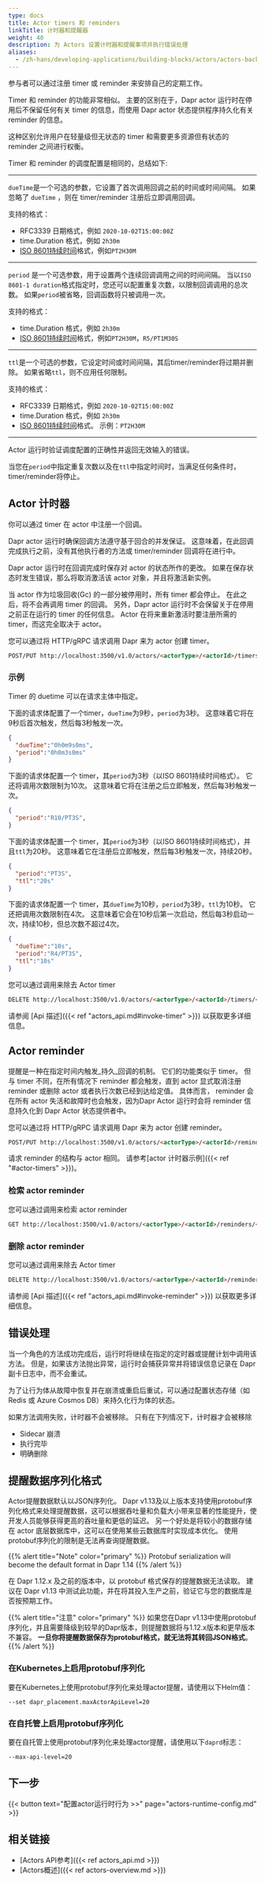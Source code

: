 ```yaml
---
type: docs
title: Actor timers 和 reminders
linkTitle: 计时器和提醒器
weight: 40
description: 为 Actors 设置计时器和提醒事项并执行错误处理
aliases:
  - /zh-hans/developing-applications/building-blocks/actors/actors-background
---
```


参与者可以通过注册 timer 或 reminder 来安排自己的定期工作。

Timer 和 reminder 的功能非常相似。 主要的区别在于，Dapr actor 运行时在停用后不保留任何有关 timer 的信息，而使用 Dapr actor 状态提供程序持久化有关 reminder 的信息。

这种区别允许用户在轻量级但无状态的 timer 和需要更多资源但有状态的 reminder 之间进行权衡。

Timer 和 reminder 的调度配置是相同的，总结如下:

***

`dueTime`是一个可选的参数，它设置了首次调用回调之前的时间或时间间隔。 如果忽略了 `dueTime` ，则在 timer/reminder 注册后立即调用回调。

支持的格式：

- RFC3339 日期格式，例如 `2020-10-02T15:00:00Z`
- time.Duration 格式，例如 `2h30m`
- [ISO 8601持续时间](https://zh.wikipedia.org/wiki/ISO_8601#持续时间)格式，例如`PT2H30M`

***

`period` 是一个可选参数，用于设置两个连续回调调用之间的时间间隔。 当以`ISO 8601-1 duration`格式指定时，您还可以配置重复次数，以限制回调调用的总次数。
如果`period`被省略，回调函数将只被调用一次。

支持的格式：

- time.Duration 格式，例如 `2h30m`
- [ISO 8601持续时间](https://zh.wikipedia.org/wiki/ISO_8601#持续时间)格式，例如`PT2H30M`，`R5/PT1M30S`

***

`ttl`是一个可选的参数，它设定时间或时间间隔，其后timer/reminder将过期并删除。 如果省略`ttl`，则不应用任何限制。

支持的格式：

- RFC3339 日期格式，例如 `2020-10-02T15:00:00Z`
- time.Duration 格式，例如 `2h30m`
- [ISO 8601持续时间](https://zh.wikipedia.org/wiki/ISO_8601#持续时间)格式。 示例：`PT2H30M`

***

Actor 运行时验证调度配置的正确性并返回无效输入的错误。

当您在`period`中指定重复次数以及在`ttl`中指定时间时，当满足任何条件时，timer/reminder将停止。

## Actor 计时器

你可以通过 timer 在 actor 中注册一个回调。

Dapr actor 运行时确保回调方法遵守基于回合的并发保证。 这意味着，在此回调完成执行之前，没有其他执行者的方法或 timer/reminder 回调将在进行中。

Dapr actor 运行时在回调完成时保存对 actor 的状态所作的更改。 如果在保存状态时发生错误，那么将取消激活该 actor 对象，并且将激活新实例。

当 actor 作为垃圾回收(Gc) 的一部分被停用时，所有 timer 都会停止。 在此之后，将不会再调用 timer 的回调。 另外，Dapr actor 运行时不会保留关于在停用之前正在运行的 timer 的任何信息。 Actor 在将来重新激活时要注册所需的 timer，而这完全取决于 actor。

您可以通过将 HTTP/gRPC 请求调用 Dapr 来为 actor 创建 timer。

```md
POST/PUT http://localhost:3500/v1.0/actors/<actorType>/<actorId>/timers/<name>
```

### 示例

Timer 的 duetime 可以在请求主体中指定。

下面的请求体配置了一个timer，`dueTime`为9秒，`period`为3秒。 这意味着它将在9秒后首次触发，然后每3秒触发一次。

```json
{
  "dueTime":"0h0m9s0ms",
  "period":"0h0m3s0ms"
}
```

下面的请求体配置一个 timer，其`period`为3秒（以ISO 8601持续时间格式）。 它还将调用次数限制为10次。 这意味着它将在注册之后立即触发，然后每3秒触发一次。

```json
{
  "period":"R10/PT3S",
}
```

下面的请求体配置一个 timer，其`period`为3秒（以ISO 8601持续时间格式），并且`ttl`为20秒。 这意味着它在注册后立即触发，然后每3秒触发一次，持续20秒。

```json
{
  "period":"PT3S",
  "ttl":"20s"
}
```

下面的请求体配置一个 timer，其`dueTime`为10秒，`period`为3秒，`ttl`为10秒。 它还把调用次数限制在4次。 这意味着它会在10秒后第一次启动，然后每3秒启动一次，持续10秒，但总次数不超过4次。

```json
{
  "dueTime":"10s",
  "period":"R4/PT3S",
  "ttl":"10s"
}
```

您可以通过调用来除去 Actor timer

```md
DELETE http://localhost:3500/v1.0/actors/<actorType>/<actorId>/timers/<name>
```

请参阅 [Api 描述]({{< ref "actors_api.md#invoke-timer" >}}) 以获取更多详细信息。

## Actor reminder

提醒是一种在指定时间内触发_持久_回调的机制。 它们的功能类似于 timer。 但与 timer 不同，在所有情况下 reminder 都会触发，直到 actor 显式取消注册 reminder 或删除 actor 或者执行次数已经到达给定值。 具体而言， reminder 会在所有 actor 失活和故障时也会触发，因为Dapr Actor 运行时会将 reminder 信息持久化到 Dapr Actor 状态提供者中。

您可以通过将 HTTP/gRPC 请求调用 Dapr 来为 actor 创建 reminder。

```md
POST/PUT http://localhost:3500/v1.0/actors/<actorType>/<actorId>/reminders/<name>
```

请求 reminder 的结构与 actor 相同。 请参考[actor 计时器示例]({{< ref "#actor-timers" >}})。

### 检索 actor reminder

您可以通过调用来检索 actor reminder

```md
GET http://localhost:3500/v1.0/actors/<actorType>/<actorId>/reminders/<name>
```

### 删除 actor reminder

您可以通过调用来除去 Actor timer

```md
DELETE http://localhost:3500/v1.0/actors/<actorType>/<actorId>/reminders/<name>
```

请参阅 [Api 描述]({{< ref "actors_api.md#invoke-reminder" >}}) 以获取更多详细信息。

## 错误处理

当一个角色的方法成功完成后，运行时将继续在指定的定时器或提醒计划中调用该方法。 但是，如果该方法抛出异常，运行时会捕获异常并将错误信息记录在 Dapr 副卡日志中，而不会重试。

为了让行为体从故障中恢复并在崩溃或重启后重试，可以通过配置状态存储（如 Redis 或 Azure Cosmos DB）来持久化行为体的状态。

如果方法调用失败，计时器不会被移除。 只有在下列情况下，计时器才会被移除

- Sidecar 崩溃
- 执行完毕
- 明确删除

## 提醒数据序列化格式

Actor提醒数据默认以JSON序列化。 Dapr v1.13及以上版本支持使用protobuf序列化格式来处理提醒数据，这可以根据吞吐量和负载大小带来显著的性能提升，使开发人员能够获得更高的吞吐量和更低的延迟。 另一个好处是将较小的数据存储在 actor 底层数据库中，这可以在使用某些云数据库时实现成本优化。 使用protobuf序列化的限制是无法再查询提醒数据。

{{% alert title="Note" color="primary" %}}
Protobuf serialization will become the default format in Dapr 1.14
{{% /alert %}}

在 Dapr 1.12.x 及之前的版本中，以 protobuf 格式保存的提醒数据无法读取。 建议在 Dapr v1.13 中测试此功能，并在将其投入生产之前，验证它与您的数据库是否按预期工作。

{{% alert title="注意" color="primary" %}}
如果您在Dapr v1.13中使用protobuf序列化，并且需要降级到较早的Dapr版本，则提醒数据将与1.12.x版本和更早版本不兼容。 **一旦你将提醒数据保存为protobuf格式，就无法将其转回JSON格式**。
{{% /alert %}}

### 在Kubernetes上启用protobuf序列化

要在Kubernetes上使用protobuf序列化来处理actor提醒，请使用以下Helm值：

```
--set dapr_placement.maxActorApiLevel=20
```

### 在自托管上启用protobuf序列化

要在自托管上使用protobuf序列化来处理actor提醒，请使用以下`daprd`标志：

```
--max-api-level=20
```

## 下一步

{{< button text="配置actor运行时行为 >>" page="actors-runtime-config.md" >}}

## 相关链接

- [Actors API参考]({{< ref actors_api.md >}})
- [Actors概述]({{< ref actors-overview\.md >}})
